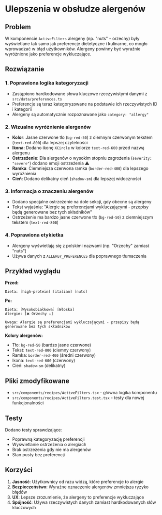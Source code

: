 # Ulepszenia w obsłudze alergenów

## Problem
W komponencie `ActiveFilters` alergeny (np. "nuts" - orzechy) były wyświetlane tak samo jak preferencje dietetyczne i kulinarne, co mogło wprowadzać w błąd użytkowników. Alergeny powinny być wyraźnie wyróżnione jako preferencje wykluczające.

## Rozwiązanie

### 1. Poprawiona logika kategoryzacji
- Zastąpiono hardkodowane słowa kluczowe rzeczywistymi danymi z `src/data/preferences.ts`
- Preferencje są teraz kategoryzowane na podstawie ich rzeczywistych ID i kategorii
- Alergeny są automatycznie rozpoznawane jako `category: "allergy"`

### 2. Wizualne wyróżnienie alergenów
- **Kolor**: Jasne czerwone tło (`bg-red-50`) z ciemnym czerwonym tekstem (`text-red-800`) dla lepszej czytelności
- **Ikona**: Dodano ikonę `XCircle` w kolorze `text-red-600` przed nazwą alergenu
- **Ostrzeżenie**: Dla alergenów o wysokim stopniu zagrożenia (`severity: "severe"`) dodano emoji ostrzeżenia ⚠️
- **Ramka**: Ciemniejsza czerwona ramka (`border-red-400`) dla lepszego wyróżnienia
- **Cień**: Dodano delikatny cień (`shadow-sm`) dla lepszej widoczności

### 3. Informacja o znaczeniu alergenów
- Dodano specjalne ostrzeżenie na dole sekcji, gdy obecne są alergeny
- Tekst wyjaśnia: "Alergie są preferencjami wykluczającymi - przepisy będą generowane bez tych składników"
- Ostrzeżenie ma bardzo jasne czerwone tło (`bg-red-50`) z ciemniejszym tekstem (`text-red-800`)

### 4. Poprawiona etykietka
- Alergeny wyświetlają się z polskimi nazwami (np. "Orzechy" zamiast "nuts")
- Używa danych z `ALLERGY_PREFERENCES` dla poprawnego tłumaczenia

## Przykład wyglądu

**Przed:**
```
Dieta: [high-protein] [italian] [nuts]
```

**Po:**
```
Dieta: [Wysokobiałkowa] [Włoska]
Alergie: [❌ Orzechy ⚠️]

Uwaga: Alergie są preferencjami wykluczającymi - przepisy będą generowane bez tych składników
```

**Kolory alergenów:**
- Tło: `bg-red-50` (bardzo jasne czerwone)
- Tekst: `text-red-800` (ciemny czerwony)
- Ramka: `border-red-400` (średni czerwony)
- Ikona: `text-red-600` (czerwony)
- Cień: `shadow-sm` (delikatny)

## Pliki zmodyfikowane

- `src/components/recipes/ActiveFilters.tsx` - główna logika komponentu
- `src/components/recipes/ActiveFilters.test.tsx` - testy dla nowej funkcjonalności

## Testy

Dodano testy sprawdzające:
- Poprawną kategoryzację preferencji
- Wyświetlanie ostrzeżenia o alergiach
- Brak ostrzeżenia gdy nie ma alergenów
- Stan pusty bez preferencji

## Korzyści

1. **Jasność**: Użytkownicy od razu widzą, które preferencje to alergie
2. **Bezpieczeństwo**: Wyraźne oznaczenie alergenów zmniejsza ryzyko błędów
3. **UX**: Lepsze zrozumienie, że alergeny to preferencje wykluczające
4. **Spójność**: Używa rzeczywistych danych zamiast hardkodowanych słów kluczowych
